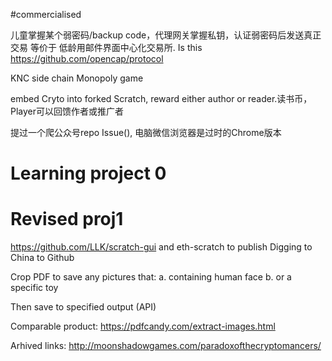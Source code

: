 #commercialised

儿童掌握某个弱密码/backup code，代理网关掌握私钥，认证弱密码后发送真正交易 等价于 低龄用邮件界面中心化交易所. Is this 
https://github.com/opencap/protocol

KNC side chain Monopoly game

embed Cryto into forked Scratch, reward either author or reader.读书币，Player可以回馈作者或推广者

提过一个爬公众号repo Issue(), 电脑微信浏览器是过时的Chrome版本

# Learning project 0
# Revised proj1


https://github.com/LLK/scratch-gui
and eth-scratch to publish Digging to China to Github

Crop PDF to save any pictures that:
a. containing human face
b. or a specific toy

Then save to specified output (API)

Comparable product: https://pdfcandy.com/extract-images.html


Arhived links:
http://moonshadowgames.com/paradoxofthecryptomancers/
